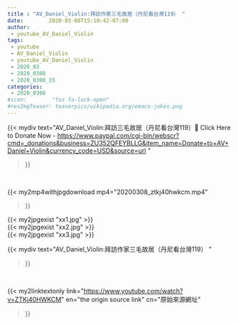 ```yaml
---
title : "AV_Daniel_Violin:拜訪作家三毛故居（丹尼看台灣119） "
date:        2020-03-08T15:10:42-07:00
author:
 - youtube_AV_Daniel_Violin
tags:
 - youtube
 - AV_Daniel_Violin
 - youtube_AV_Daniel_Violin
 - 2020_03
 - 2020_0308
 - 2020_0308_15
categories:
 - 2020_0308
#icon:        "fas fa-lock-open"
#resImgTeaser: teaserpics/wikipedia.org/emacs-jokes.png
---
```


{{< mydiv text="AV_Daniel_Violin:拜訪三毛故居（丹尼看台灣119）📌 Click Here to Donate Now - https://www.paypal.com/cgi-bin/webscr?cmd=_donations&business=ZU352QFEYBLLG&item_name=Donate+to+AV+Daniel+Violin&currency_code=USD&source=url "
>}}
<br>


{{< my2mp4withjpgdownload mp4="20200308_ztkj40hwkcm.mp4"
>}}

{{< my2jpgexist "xx1.jpg" >}}<br>
{{< my2jpgexist "xx2.jpg" >}}<br>
{{< my2jpgexist "xx3.jpg" >}}<br>



{{< mydiv text="AV_Daniel_Violin:拜訪作家三毛故居（丹尼看台灣119） "
>}}
<br>

{{< my2linktextonly link="https://www.youtube.com/watch?v=ZTKj40HWKCM"
en="the origin source link" cn="原始來源網址"
>}}


<br>

